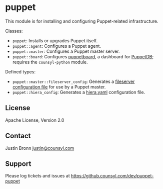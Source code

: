 puppet
======

This module is for installing and configuring Puppet-related infrastructure.

Classes:

* `puppet`: Installs or upgrades Puppet itself.
* `puppet::agent`: Configures a Puppet agent.
* `puppet::master`: Configures a Puppet master server.
* `puppet::board`: Configures [puppetboard](https://github.com/nedap/puppetboard), a dashboard for [PuppetDB](https://docs.puppetlabs.com/puppetdb/); requires the `counsyl-python` module.

Defined types:

* `puppet::master::fileserver_config`: Generates a [fileserver configuration file](http://docs.puppetlabs.com/guides/file_serving.html) for use by a Puppet master.
* `puppet::hiera_config`: Generates a [hiera.yaml](http://docs.puppetlabs.com/hiera/1/configuring.html) configuration file.


License
-------

Apache License, Version 2.0

Contact
-------

Justin Bronn <justin@counsyl.com>

Support
-------

Please log tickets and issues at https://github.counsyl.com/dev/puppet-puppet
